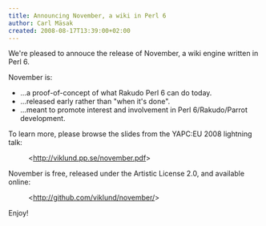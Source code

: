 ```yaml
---
title: Announcing November, a wiki in Perl 6
author: Carl Mäsak
created: 2008-08-17T13:39:00+02:00
---
```

We're pleased to annouce the release of November, a wiki engine written in Perl 6.

November is:

-  ...a proof-of-concept of what Rakudo Perl 6 can do today.
-  ...released early rather than "when it's done".
-  ...meant to promote interest and involvement in Perl 6/Rakudo/Parrot development.

To learn more, please browse the slides from the YAPC:EU 2008 lightning talk:

<dl>
<dd>
 &lt;<a href='http://viklund.pp.se/november.pdf'>http://viklund.pp.se/november.pdf</a>&gt;
</dd>
</dl>

November is free, released under the Artistic License 2.0, and available online:

<dl>
<dd>
 &lt;<a href='http://github.com/viklund/november/'>http://github.com/viklund/november/</a>&gt;
</dd>
</dl>

Enjoy!


